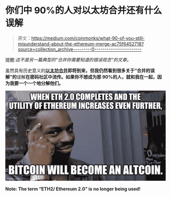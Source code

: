 # 你们中 90%的人对以太坊合并还有什么误解

> 原文：<https://medium.com/coinmonks/what-90-of-you-still-misunderstand-about-the-ethereum-merge-ac75f6452718?source=collection_archive---------0----------------------->

提醒:*这不是另一篇典型的“合并你需要知道的错误观念”的文章。*

虽然具有历史意义的[**以太坊合并**](https://ethereum.org/en/upgrades/merge/)**即将到来，但我仍然看到很多关于“合并的误解”的**误解**在密码社区中流传。如果你不想成为那 90%的人，就和我在一起，因为我要一个一个地分解他们。**

**![](img/3b0faf5f3fd9c3c21f7e1e1e3febaf01.png)**

**Note: The term “ETH2/ Ethereum 2.0” is no longer being used!**